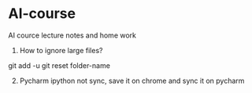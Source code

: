# AI-course
AI cource lecture notes and home work 


1. How to ignore large files?

git add -u 
git reset folder-name


2. Pycharm ipython not sync, save it on chrome and sync it on pycharm
